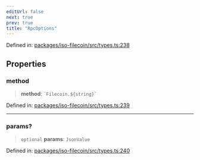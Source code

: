 ```yaml
---
editUrl: false
next: true
prev: true
title: "RpcOptions"
---
```


Defined in: [packages/iso-filecoin/src/types.ts:238](https://github.com/hugomrdias/filecoin/blob/main/packages/iso-filecoin/src/types.ts#L238)

## Properties

### method

> **method**: `` `Filecoin.${string}` ``

Defined in: [packages/iso-filecoin/src/types.ts:239](https://github.com/hugomrdias/filecoin/blob/main/packages/iso-filecoin/src/types.ts#L239)

***

### params?

> `optional` **params**: `JsonValue`

Defined in: [packages/iso-filecoin/src/types.ts:240](https://github.com/hugomrdias/filecoin/blob/main/packages/iso-filecoin/src/types.ts#L240)
